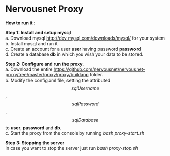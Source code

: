 # Nervousnet Proxy

<b> How to run it </b>: <br>
 
<b>Step 1: Install and setup mysql </b><br>
        a. Download mysql http://dev.mysql.com/downloads/mysql/ for your system <br>
        b. Install mysql and run it <br>
        c. Create an account for a user **user** having password **password** <br>
        d. Create a database **db** in which you wish your data to be stored. <br>

<b> Step 2: Configure and run the proxy. </b><br>
        a. Download the entire https://github.com/nervousnet/nervousnet-proxy/tree/master/proxy/proxy/buildapp     folder. <br>
        b. Modify the config.xml file, setting the attributed $$sqlUsername$$, $$sqlPassword$$, $$sqlDatabase$$ to **user**, **password** and **db**. <br>
        c. Start the proxy from the console by running *bash proxy-start.sh*
        
 <b>Step 3: Stopping the server </b><br>
        In case you want to stop the server just run *bash proxy-stop.sh* <br>
        

